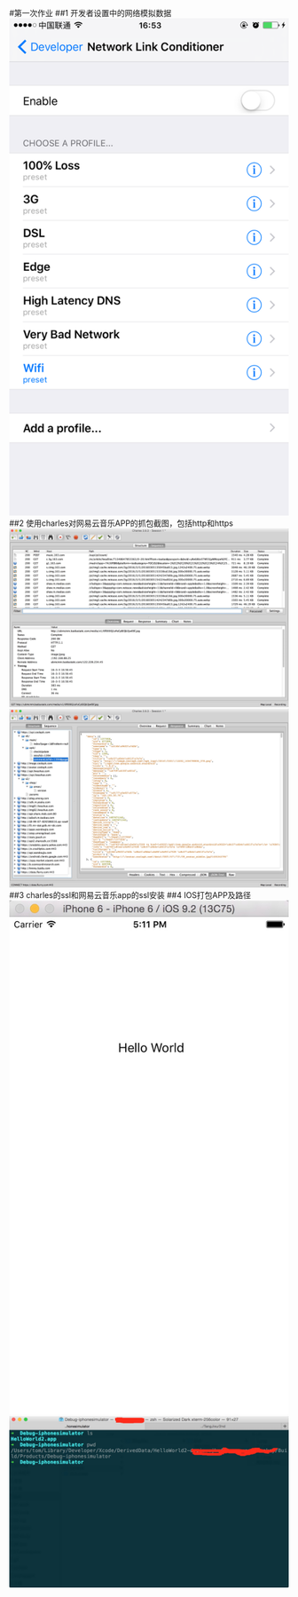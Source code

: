 #第一次作业
##1 开发者设置中的网络模拟数据
![image](https://github.com/Test-Seven/TangJixu/blob/master/2nd/1.png)
##2 使用charles对网易云音乐APP的抓包截图，包括http和https
![image](https://github.com/Test-Seven/TangJixu/blob/master/2nd/2_1.png)
![image](https://github.com/Test-Seven/TangJixu/blob/master/2nd/2_2.png)
##3 charles的ssl和网易云音乐app的ssl安装
##4 IOS打包APP及路径
![image](https://github.com/Test-Seven/TangJixu/blob/master/2nd/4_1.png)
![image](https://github.com/Test-Seven/TangJixu/blob/master/2nd/4_2.png)